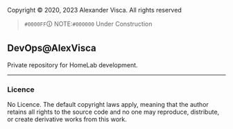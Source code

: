 <!-- syntax=markdown -->
Copyright &copy; 2020, 2023 Alexander Visca. All rights reserved

> `#0000FF`🛈 NOTE:`#000000` Under Construction

## DevOps@AlexVisca

Private repository for HomeLab development.

---

### Licence


No Licence. The default copyright laws apply, meaning that the author retains all rights to the source code and no one may reproduce, distribute, or create derivative works from this work. 

